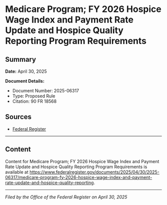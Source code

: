 # Medicare Program; FY 2026 Hospice Wage Index and Payment Rate Update and Hospice Quality Reporting Program Requirements

## Summary

**Date:** April 30, 2025

**Document Details:**
- Document Number: 2025-06317
- Type: Proposed Rule
- Citation: 90 FR 18568

## Sources
- [Federal Register](https://www.federalregister.gov/documents/2025/04/30/2025-06317/medicare-program-fy-2026-hospice-wage-index-and-payment-rate-update-and-hospice-quality-reporting)

---

## Content

Content for Medicare Program; FY 2026 Hospice Wage Index and Payment Rate Update and Hospice Quality Reporting Program Requirements is available at https://www.federalregister.gov/documents/2025/04/30/2025-06317/medicare-program-fy-2026-hospice-wage-index-and-payment-rate-update-and-hospice-quality-reporting.

---

*Filed by the Office of the Federal Register on April 30, 2025*
